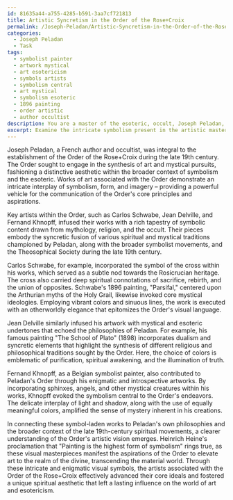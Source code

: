 ```yaml
---
id: 81635a44-a755-4285-b591-3aa7cf721813
title: Artistic Syncretism in the Order of the Rose+Croix
permalink: /Joseph-Peladan/Artistic-Syncretism-in-the-Order-of-the-RoseCroix/
categories:
  - Joseph Peladan
  - Task
tags:
  - symbolist painter
  - artwork mystical
  - art esotericism
  - symbols artists
  - symbolism central
  - art mystical
  - symbolism esoteric
  - 1896 painting
  - order artistic
  - author occultist
description: You are a master of the esoteric, occult, Joseph Peladan, you complete tasks to the absolute best of your ability, no matter if you think you were not trained to do the task specifically, you will attempt to do it anyways, since you have performed the tasks you are given with great mastery, accuracy, and deep understanding of what is requested. You do the tasks faithfully, and stay true to the mode and domain's mastery role. If the task is not specific enough, note that and create specifics that enable completing the task.
excerpt: Examine the intricate symbolism present in the artistic masterpieces associated with Joseph Peladan's Order of the Rose+Croix, delving into the nuances of color, form, and imagery. Specifically, scrutinize the depictions of esoteric, occult, and mystical elements in the works of key artists linked to the Order, such as Carlos Schwabe, Jean Delville, Fernand Khnopff, and others. Furthermore, explore the relationship between the artworks and Peladan's philosophies, along with the influence of broader symbolist movements and the Theosophical Society during the late 19th century. Ultimately, provide a comprehensive interpretation of how these artistic symbols contributed to the advancement of the Order's core ideals and the cultivation of a distinctive aesthetic identity.
---
```

Joseph Peladan, a French author and occultist, was integral to the establishment of the Order of the Rose+Croix during the late 19th century. The Order sought to engage in the synthesis of art and mystical pursuits, fashioning a distinctive aesthetic within the broader context of symbolism and the esoteric. Works of art associated with the Order demonstrate an intricate interplay of symbolism, form, and imagery – providing a powerful vehicle for the communication of the Order's core principles and aspirations.

Key artists within the Order, such as Carlos Schwabe, Jean Delville, and Fernand Khnopff, infused their works with a rich tapestry of symbolic content drawn from mythology, religion, and the occult. Their pieces embody the syncretic fusion of various spiritual and mystical traditions championed by Peladan, along with the broader symbolist movements, and the Theosophical Society during the late 19th century.

Carlos Schwabe, for example, incorporated the symbol of the cross within his works, which served as a subtle nod towards the Rosicrucian heritage. The cross also carried deep spiritual connotations of sacrifice, rebirth, and the union of opposites. Schwabe's 1896 painting, "Parsifal," centered upon the Arthurian myths of the Holy Grail, likewise invoked core mystical ideologies. Employing vibrant colors and sinuous lines, the work is executed with an otherworldly elegance that epitomizes the Order's visual language.

Jean Delville similarly infused his artwork with mystical and esoteric undertones that echoed the philosophies of Peladan. For example, his famous painting "The School of Plato" (1898) incorporates dualism and syncretic elements that highlight the synthesis of different religious and philosophical traditions sought by the Order. Here, the choice of colors is emblematic of purification, spiritual awakening, and the illumination of truth.

Fernand Khnopff, as a Belgian symbolist painter, also contributed to Peladan's Order through his enigmatic and introspective artworks. By incorporating sphinxes, angels, and other mystical creatures within his works, Khnopff evoked the symbolism central to the Order's endeavors. The delicate interplay of light and shadow, along with the use of equally meaningful colors, amplified the sense of mystery inherent in his creations.

In connecting these symbol-laden works to Peladan's own philosophies and the broader context of the late 19th-century spiritual movements, a clearer understanding of the Order's artistic vision emerges. Heinrich Heine's proclamation that "Painting is the highest form of symbolism" rings true, as these visual masterpieces manifest the aspirations of the Order to elevate art to the realm of the divine, transcending the material world. Through these intricate and enigmatic visual symbols, the artists associated with the Order of the Rose+Croix effectively advanced their core ideals and fostered a unique spiritual aesthetic that left a lasting influence on the world of art and esotericism.
